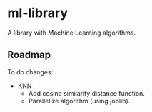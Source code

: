 # ml-library
A library with Machine Learning algorithms.

## Roadmap

To do changes:

* KNN
  * Add cosine similarity distance function.
  * Parallelize algorithm (using joblib).